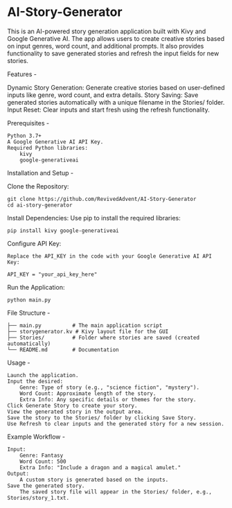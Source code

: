 # AI-Story-Generator
This is an AI-powered story generation application built with Kivy and Google Generative AI. The app allows users to create creative stories based on input genres, word count, and additional prompts. It also provides functionality to save generated stories and refresh the input fields for new stories.

Features -

  Dynamic Story Generation:
      Generate creative stories based on user-defined inputs like genre, word count, and extra details.
  Story Saving:
      Save generated stories automatically with a unique filename in the Stories/ folder.
  Input Reset:
      Clear inputs and start fresh using the refresh functionality.
      
Prerequisites -

    Python 3.7+
    A Google Generative AI API Key.
    Required Python libraries:
        kivy
        google-generativeai

Installation and Setup -

  Clone the Repository:

    git clone https://github.com/RevivedAdvent/AI-Story-Generator
    cd ai-story-generator

  Install Dependencies: Use pip to install the required libraries:

    pip install kivy google-generativeai

  Configure API Key:

    Replace the API_KEY in the code with your Google Generative AI API Key:

    API_KEY = "your_api_key_here"

  Run the Application:

    python main.py

File Structure -

    ├── main.py          # The main application script
    ├── storygenerator.kv # Kivy layout file for the GUI
    ├── Stories/         # Folder where stories are saved (created automatically)
    └── README.md        # Documentation

Usage -

    Launch the application.
    Input the desired:
        Genre: Type of story (e.g., "science fiction", "mystery").
        Word Count: Approximate length of the story.
        Extra Info: Any specific details or themes for the story.
    Click Generate Story to create your story.
    View the generated story in the output area.
    Save the story to the Stories/ folder by clicking Save Story.
    Use Refresh to clear inputs and the generated story for a new session.

Example Workflow -

    Input:
        Genre: Fantasy
        Word Count: 500
        Extra Info: "Include a dragon and a magical amulet."
    Output:
        A custom story is generated based on the inputs.
    Save the generated story.
        The saved story file will appear in the Stories/ folder, e.g., Stories/story_1.txt.
  
